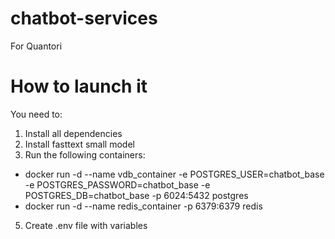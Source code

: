 # chatbot-services
For Quantori

# How to launch it
You need to:
1. Install all dependencies
2. Install fasttext small model
3. Run the following containers:
- docker run -d --name vdb_container -e POSTGRES_USER=chatbot_base -e POSTGRES_PASSWORD=chatbot_base -e POSTGRES_DB=chatbot_base -p 6024:5432 postgres
- docker run -d --name redis_container -p 6379:6379 redis
5. Create .env file with variables
